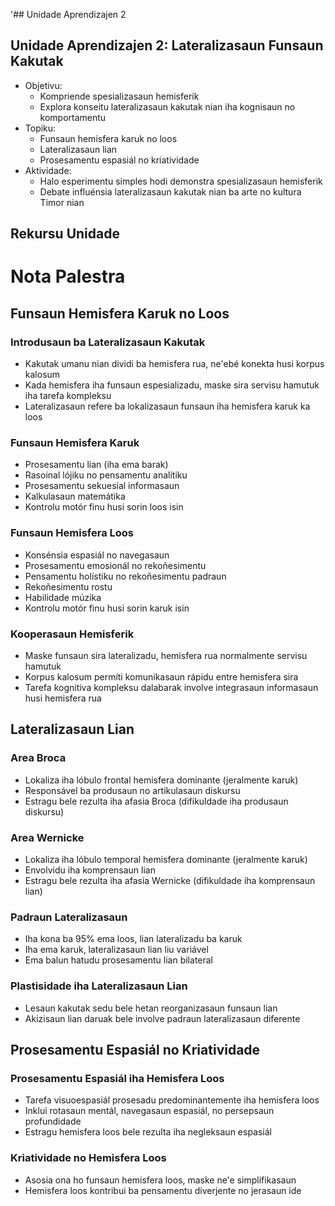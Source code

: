 '## Unidade Aprendizajen 2

## Unidade Aprendizajen 2: Lateralizasaun Funsaun Kakutak
- Objetivu:
  * Kompriende spesializasaun hemisferik
  * Explora konseitu lateralizasaun kakutak nian iha kognisaun no komportamentu
- Topiku:
  * Funsaun hemisfera karuk no loos
  * Lateralizasaun lian
  * Prosesamentu espasiál no kriatividade
- Aktividade:
  * Halo esperimentu simples hodi demonstra spesializasaun hemisferik
  * Debate influénsia lateralizasaun kakutak nian ba arte no kultura Timor nian

## Rekursu Unidade

# Nota Palestra

## Funsaun Hemisfera Karuk no Loos

### Introdusaun ba Lateralizasaun Kakutak
- Kakutak umanu nian dividi ba hemisfera rua, ne'ebé konekta husi korpus kalosum
- Kada hemisfera iha funsaun espesializadu, maske sira servisu hamutuk iha tarefa kompleksu
- Lateralizasaun refere ba lokalizasaun funsaun iha hemisfera karuk ka loos

### Funsaun Hemisfera Karuk
- Prosesamentu lian (iha ema barak)
- Rasoinal lójiku no pensamentu analítiku
- Prosesamentu sekuesial informasaun
- Kalkulasaun matemátika
- Kontrolu motór finu husi sorin loos isin

### Funsaun Hemisfera Loos
- Konsénsia espasiál no navegasaun
- Prosesamentu emosionál no rekoñesimentu
- Pensamentu holístiku no rekoñesimentu padraun
- Rekoñesimentu rostu
- Habilidade múzika
- Kontrolu motór finu husi sorin karuk isin

### Kooperasaun Hemisferik
- Maske funsaun sira lateralizadu, hemisfera rua normalmente servisu hamutuk
- Korpus kalosum permíti komunikasaun rápidu entre hemisfera sira
- Tarefa kognitiva kompleksu dalabarak involve integrasaun informasaun husi hemisfera rua

## Lateralizasaun Lian

### Area Broca
- Lokaliza iha lóbulo frontal hemisfera dominante (jeralmente karuk)
- Responsável ba produsaun no artikulasaun diskursu
- Estragu bele rezulta iha afasia Broca (difikuldade iha produsaun diskursu)

### Area Wernicke
- Lokaliza iha lóbulo temporal hemisfera dominante (jeralmente karuk)
- Envolvidu iha komprensaun lian
- Estragu bele rezulta iha afasia Wernicke (difikuldade iha komprensaun lian)

### Padraun Lateralizasaun
- Iha kona ba 95% ema loos, lian lateralizadu ba karuk
- Iha ema karuk, lateralizasaun lian liu variável
- Ema balun hatudu prosesamentu lian bilateral

### Plastisidade iha Lateralizasaun Lian
- Lesaun kakutak sedu bele hetan reorganizasaun funsaun lian
- Akizisaun lian daruak bele involve padraun lateralizasaun diferente

## Prosesamentu Espasiál no Kriatividade

### Prosesamentu Espasiál iha Hemisfera Loos
- Tarefa visuoespasiál prosesadu predominantemente iha hemisfera loos
- Inklui rotasaun mentál, navegasaun espasiál, no persepsaun profundidade
- Estragu hemisfera loos bele rezulta iha negleksaun espasiál

### Kriatividade no Hemisfera Loos
- Asosia ona ho funsaun hemisfera loos, maske ne'e simplifikasaun
- Hemisfera loos kontribui ba pensamentu diverjente no jerasaun ide